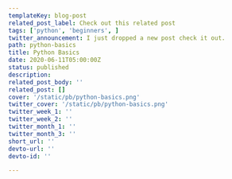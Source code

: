 ```yaml
---
templateKey: blog-post
related_post_label: Check out this related post
tags: ['python', 'beginners', ]
twitter_announcement: I just dropped a new post check it out.
path: python-basics
title: Python Basics
date: 2020-06-11T05:00:00Z
status: published
description:
related_post_body: ''
related_post: []
cover: '/static/pb/python-basics.png'
twitter_cover: '/static/pb/python-basics.png'
twitter_week_1: ''
twitter_week_2: ''
twitter_month_1: ''
twitter_month_3: ''
short_url: ''
devto-url: ''
devto-id: ''

---
```


<!--
<p style='text-align: center'>
<a href='https://waylonwalker.com/blog/python-basics'>
  <img
    style='width:500px; max-width:80%; margin: auto;'
    src="https://waylonwalker.com/python-basics.png"
    alt="Read more from the Python Basics article"
  />
  </a>
</p>

-->
